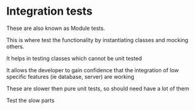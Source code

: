 # Integration tests

These are also known as Module tests.

This is where test the functionality by instantiating classes and mocking others.

It helps in testing classes which cannot be unit tested

It allows the developer to gain confidence that the integration of low specific features (ie database, server) are working

These are slower then pure unit tests, so should need have a lot of them

Test the slow parts 